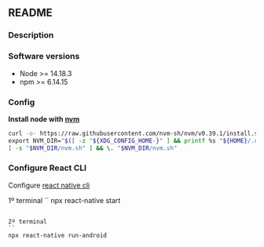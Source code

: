 ## README
### Description

### Software versions
- Node >= 14.18.3
- npm >= 6.14.15

### Config
**Install node with [nvm](https://github.com/nvm-sh/nvm#usage)**
```bash
curl -o- https://raw.githubusercontent.com/nvm-sh/nvm/v0.39.1/install.sh | bash \
export NVM_DIR="$([ -z "${XDG_CONFIG_HOME-}" ] && printf %s "${HOME}/.nvm" || printf %s "${XDG_CONFIG_HOME}/nvm")"
[ -s "$NVM_DIR/nvm.sh" ] && \. "$NVM_DIR/nvm.sh"
```

### Configure React CLI
Configure [react native cli](https://reactnative.dev/docs/environment-setup)

1º terminal
``
npx react-native start
```

2º terminal
``
npx react-native run-android
```